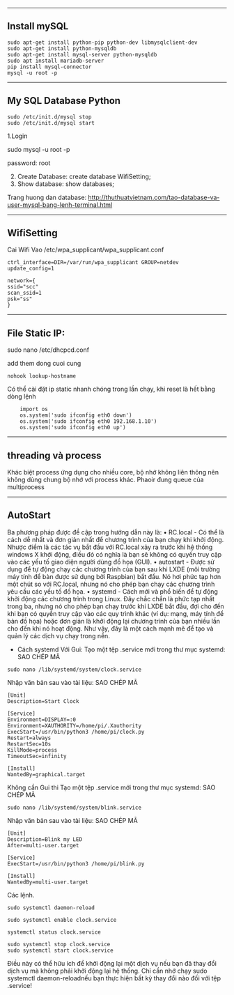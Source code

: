 ------------------------------
Install mySQL
---------------------------------
```
sudo apt-get install python-pip python-dev libmysqlclient-dev
sudo apt-get install python-mysqldb
sudo apt-get install mysql-server python-mysqldb
sudo apt install mariadb-server
pip install mysql-connector 
mysql -u root -p
```

-----------------------------------------------------------------------------
My SQL Database Python 
--------------------
```
sudo /etc/init.d/mysql stop
sudo /etc/init.d/mysql start
```


1.Login

sudo mysql -u root -p

password: root

2. Create Database:
create database WifiSetting;
3. Show database:
show databases;

Trang huong dan database:
http://thuthuatvietnam.com/tao-database-va-user-mysql-bang-lenh-terminal.html


-----------------------
WifiSetting
---------------------
Cai Wifi
Vao /etc/wpa_supplicant/wpa_supplicant.conf
```
ctrl_interface=DIR=/var/run/wpa_supplicant GROUP=netdev
update_config=1

network={
ssid="scc"
scan_ssid=1
psk="ss"
}
```


-----------------
 File Static IP:
-----------------------------
 sudo nano /etc/dhcpcd.conf

add them dong cuoi cung
```
nohook lookup-hostname
```
Có thể cài đặt ip static nhanh chóng trong lần chạy, khi reset là hết bằng dòng lệnh

``` 
    import os   
    os.system('sudo ifconfig eth0 down')
    os.system('sudo ifconfig eth0 192.168.1.10')
    os.system('sudo ifconfig eth0 up')
```

---------
threading  và process
------------

Khác biệt process ứng dụng cho nhiều core, bộ nhớ không liên thông nên không dùng chung bộ nhớ với process khác. Phaoir đung queue của multiprocess


-----------
AutoStart
--------------------
Ba phương pháp được đề cập trong hướng dẫn này là:
•	RC.local - Có thể là cách dễ nhất và đơn giản nhất để chương trình của bạn chạy khi khởi động. Nhược điểm là các tác vụ bắt đầu với RC.local xảy ra trước khi hệ thống windows X khởi động, điều đó có nghĩa là bạn sẽ không có quyền truy cập vào các yếu tố giao diện người dùng đồ họa (GUI).
•	autostart - Được sử dụng để tự động chạy các chương trình của bạn sau khi LXDE (môi trường máy tính để bàn được sử dụng bởi Raspbian) bắt đầu. Nó hơi phức tạp hơn một chút so với RC.local, nhưng nó cho phép bạn chạy các chương trình yêu cầu các yếu tố đồ họa.
•	systemd - Cách mới và phổ biến để tự động khởi động các chương trình trong Linux. Đây chắc chắn là phức tạp nhất trong ba, nhưng nó cho phép bạn chạy trước khi LXDE bắt đầu, đợi cho đến khi bạn có quyền truy cập vào các quy trình khác (ví dụ: mạng, máy tính để bàn đồ họa) hoặc đơn giản là khởi động lại chương trình của bạn nhiều lần cho đến khi nó hoạt động. Như vậy, đây là một cách mạnh mẽ để tạo và quản lý các dịch vụ chạy trong nền.

- Cách systemd
Với Gui:
Tạo một tệp .service mới trong thư mục systemd:
SAO CHÉP MÃ
```
sudo nano /lib/systemd/system/clock.service
```
Nhập văn bản sau vào tài liệu:
SAO CHÉP MÃ
```
[Unit]
Description=Start Clock

[Service]
Environment=DISPLAY=:0
Environment=XAUTHORITY=/home/pi/.Xauthority
ExecStart=/usr/bin/python3 /home/pi/clock.py
Restart=always
RestartSec=10s
KillMode=process
TimeoutSec=infinity

[Install]
WantedBy=graphical.target
```

Không cần Gui thi 
Tạo một tệp .service mới trong thư mục systemd:
SAO CHÉP MÃ
```
sudo nano /lib/systemd/system/blink.service
```
Nhập văn bản sau vào tài liệu:
SAO CHÉP MÃ
```
[Unit]
Description=Blink my LED
After=multi-user.target

[Service]
ExecStart=/usr/bin/python3 /home/pi/blink.py

[Install]
WantedBy=multi-user.target
```


Các lệnh.
```
sudo systemctl daemon-reload

sudo systemctl enable clock.service

systemctl status clock.service

sudo systemctl stop clock.service
sudo systemctl start clock.service
```



Điều này có thể hữu ích để khởi động lại một dịch vụ nếu bạn đã thay đổi dịch vụ mà không phải khởi động lại hệ thống. Chỉ cần nhớ chạy sudo systemctl daemon-reloadnếu bạn thực hiện bất kỳ thay đổi nào đối với tệp .service!

